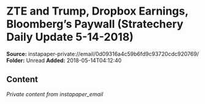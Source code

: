 # ZTE and Trump, Dropbox Earnings, Bloomberg’s Paywall (Stratechery Daily Update 5-14-2018)

**Source:** instapaper-private://email/0d09316a4c59b6fd9c93720cdc920769/
**Folder:** Unread
**Added:** 2018-05-14T04:12:40




## Content
*Private content from instapaper_email*
